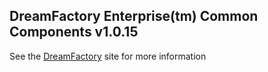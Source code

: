 ## DreamFactory Enterprise(tm) Common Components v1.0.15
See the [DreamFactory](https://www.dreamfactory.com/) site for more information
